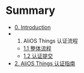 # Summary

* [0. Introduction](README.md)
* 1. AliOS Things 认证流程
    * [1.1 整体流程](certifiate_flow.md)
    * [1.2 认证提交](certifiate_submit.md)
* [2. AliOS Things 认证指南](afds-sdf-sdf.md)



